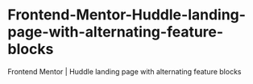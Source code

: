 # Frontend-Mentor-Huddle-landing-page-with-alternating-feature-blocks
Frontend Mentor | Huddle landing page with alternating feature blocks

